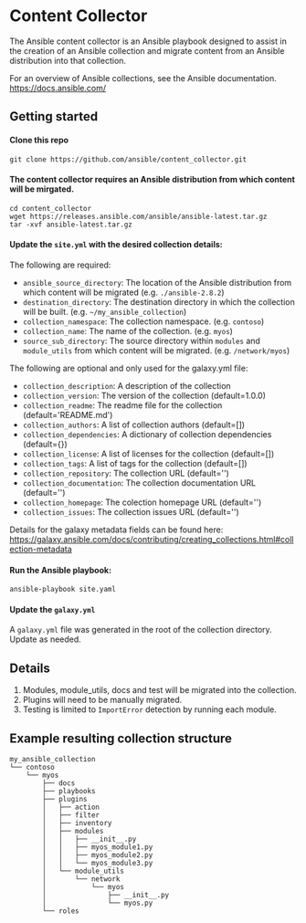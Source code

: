 # Content Collector

The Ansible content collector is an Ansible playbook designed to assist in the creation of an Ansible collection and migrate content from an Ansible distribution into that collection.

For an overview of Ansible collections, see the Ansible documentation. https://docs.ansible.com/

## Getting started

#### Clone this repo

```
git clone https://github.com/ansible/content_collector.git
```

#### The content collector requires an Ansible distribution from which content will be mirgated.

```
cd content_collector
wget https://releases.ansible.com/ansible/ansible-latest.tar.gz
tar -xvf ansible-latest.tar.gz
```

#### Update the `site.yml` with the desired collection details:

The following are required:

- `ansible_source_directory`: The location of the Ansible distribution from which content will be migrated (e.g. `./ansible-2.8.2`)
- `destination_directory`: The destination directory in which the collection will be built. (e.g. `~/my_ansible_collection`)
- `collection_namespace`: The collection namespace. (e.g. `contoso`)
- `collection_name`: The name of the collection. (e.g. `myos`)
- `source_sub_directory`: The source directory within `modules` and `module_utils` from which content will be migrated. (e.g. `/network/myos`)

The following are optional and only used for the galaxy.yml file:

- `collection_description`: A description of the collection
- `collection_version`: The version of the collection (default=1.0.0)
- `collection_readme`: The readme file for the collection (default='README.md')
- `collection_authors`: A list of collection authors (default=[])
- `collection_dependencies`: A dictionary of collection dependencies (default={})
- `collection_license`: A list of licenses for the collection (default=[])
- `collection_tags`: A list of tags for the collection (default=[])
- `collection_repository`: The collection URL (default='')
- `collection_documentation`: The collection documentation URL (default='')
- `collection_homepage`: The colection homepage URL (default='')
- `collection_issues`: The collection issues URL (default='')

Details for the galaxy metadata fields can be found here: https://galaxy.ansible.com/docs/contributing/creating_collections.html#collection-metadata

#### Run the Ansible playbook:

```
ansible-playbook site.yaml
```

#### Update the `galaxy.yml`

A `galaxy.yml` file was generated in the root of the collection directory.  Update as needed.

## Details

1) Modules, module_utils, docs and test will be migrated into the collection.
2) Plugins will need to be manually migrated.
3) Testing is limited to `ImportError` detection by running each module.


## Example resulting collection structure

```
my_ansible_collection
└── contoso
    └── myos
        ├── docs
        ├── playbooks
        ├── plugins
        │   ├── action
        │   ├── filter
        │   ├── inventory
        │   ├── modules
        │   │   ├── __init__.py
        │   │   ├── myos_module1.py
        │   │   ├── myos_module2.py
        │   │   └── myos_module3.py
        │   └── module_utils
        │       └── network
        │           └── myos
        │               ├── __init__.py
        │               └── myos.py
        └── roles
```
